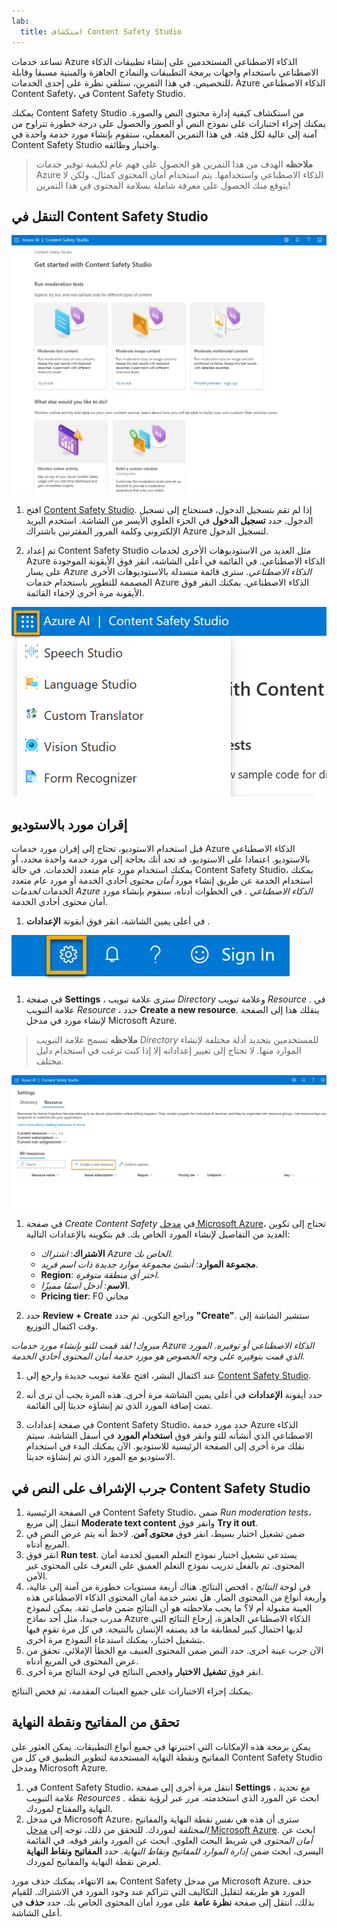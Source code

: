 ```yaml
---
lab:
  title: استكشاف Content Safety Studio
---
```


تساعد خدمات Azure الذكاء الاصطناعي المستخدمين على إنشاء تطبيقات الذكاء الاصطناعي باستخدام واجهات برمجة التطبيقات والنماذج الجاهزة والمبنية مسبقا وقابلة للتخصيص. في هذا التمرين، ستلقي نظرة على إحدى الخدمات، Azure الذكاء الاصطناعي Content Safety، في Content Safety Studio. 

يمكنك Content Safety Studio من استكشاف كيفية إدارة محتوى النص والصورة. يمكنك إجراء اختبارات على نموذج النص أو الصور والحصول على درجة خطورة تتراوح من آمنة إلى عالية لكل فئة. في هذا التمرين المعملي، ستقوم بإنشاء مورد خدمة واحدة في Content Safety Studio واختبار وظائفه. 

> **ملاحظه** الهدف من هذا التمرين هو الحصول على فهم عام لكيفية توفير خدمات Azure الذكاء الاصطناعي واستخدامها. يتم استخدام أمان المحتوى كمثال، ولكن لا يتوقع منك الحصول على معرفة شاملة بسلامة المحتوى في هذا التمرين!

## التنقل في Content Safety Studio 

![لقطة شاشة للصفحة المقصودة لاستوديو أمان المحتوى.](./media/content-safety/content-safety-getting-started.png)


1. افتح [Content Safety Studio](https://contentsafety.cognitive.azure.com?azure-portal=true). إذا لم تقم بتسجيل الدخول، فستحتاج إلى تسجيل الدخول. حدد **تسجيل الدخول** في الجزء العلوي الأيسر من الشاشة. استخدم البريد الإلكتروني وكلمة المرور المقترنين باشتراك Azure لتسجيل الدخول. 

1. تم إعداد Content Safety Studio مثل العديد من الاستوديوهات الأخرى لخدمات Azure الذكاء الاصطناعي. في القائمة في أعلى الشاشة، انقر فوق الأيقونة الموجودة على يسار *Azure الذكاء الاصطناعي*. سترى قائمة منسدلة بالاستوديوهات الأخرى المصممة للتطوير باستخدام خدمات Azure الذكاء الاصطناعي. يمكنك النقر فوق الأيقونة مرة أخرى لإخفاء القائمة.

![لقطة شاشة لقائمة Content Safety Studio مع تحديد تبديل مفتوح للتبديل إلى استوديوهات أخرى.](./media/content-safety/studio-toggle-icon.png)  

## إقران مورد بالاستوديو 

قبل استخدام الاستوديو، تحتاج إلى إقران مورد خدمات Azure الذكاء الاصطناعي بالاستوديو. اعتمادا على الاستوديو، قد تجد أنك بحاجة إلى مورد خدمة واحدة محدد، أو يمكنك استخدام مورد عام متعدد الخدمات. في حالة Content Safety Studio، يمكنك استخدام الخدمة عن طريق إنشاء مورد *أمان محتوى* أحادي الخدمة أو مورد عام متعدد الخدمات *لخدمات Azure الذكاء الاصطناعي* . في الخطوات أدناه، سنقوم بإنشاء مورد أمان محتوى أحادي الخدمة. 

1. في أعلى يمين الشاشة، انقر فوق أيقونة **الإعدادات** . 

![لقطة شاشة لرمز الإعدادات في الجزء العلوي الأيسر من الشاشة، بجوار الجرس وعلامة الاستفهام وأيقونات الابتسامة.](./media/content-safety/settings-toggle.png)

1. في صفحة **Settings** ، سترى علامة تبويب *Directory* وعلامة تبويب *Resource* . في علامة التبويب *Resource* ، حدد **Create a new resource**. ينقلك هذا إلى الصفحة لإنشاء مورد في مدخل Microsoft Azure.

> **ملاحظه** تسمح علامة التبويب *Directory* للمستخدمين بتحديد أدلة مختلفة لإنشاء الموارد منها. لا تحتاج إلى تغيير إعداداته إلا إذا كنت ترغب في استخدام دليل مختلف. 

![لقطة شاشة لمكان تحديد إنشاء مورد جديد من صفحة إعدادات Content Safety Studio.](./media/content-safety/create-new-resource-from-studio.png)

1. في صفحة *Create Content Safety* في [مدخل Microsoft Azure](https://portal.azure.com?auzre-portal=true)، تحتاج إلى تكوين العديد من التفاصيل لإنشاء المورد الخاص بك. قم بتكوينه بالإعدادات التالية:
    - **الاشتراك**: *اشتراك Azure الخاص بك*.
    - **مجموعة الموارد**: *أنشئ مجموعة موارد جديدة ذات اسم فريد*.
    - **Region**: *اختر أي منطقة متوفرة*.
    - **الاسم**: *أدخل اسمًا مميزًا*.
    - ⁧**⁩Pricing tier⁧**⁩: ⁧⁩F0 مجاني⁧⁩

1. حدد **Review + Create** وراجع التكوين. ثم حدد **"Create"**. ستشير الشاشة إلى وقت اكتمال التوزيع. 

*مبروك! لقد قمت للتو بإنشاء مورد خدمات Azure الذكاء الاصطناعي أو توفيره. المورد الذي قمت بتوفيره على وجه الخصوص هو مورد خدمة أمان المحتوى أحادي الخدمة.*

1. عند اكتمال النشر، افتح علامة تبويب جديدة وارجع إلى [Content Safety Studio](https://contentsafety.cognitive.azure.com?azure-portal=true). 

1. حدد أيقونة **الإعدادات** في أعلى يمين الشاشة مرة أخرى. هذه المرة يجب أن ترى أنه تمت إضافة المورد الذي تم إنشاؤه حديثا إلى القائمة.  

1. في صفحة إعدادات Content Safety Studio، حدد مورد خدمة Azure الذكاء الاصطناعي الذي أنشأته للتو وانقر فوق **استخدام المورد** في أسفل الشاشة. سيتم نقلك مرة أخرى إلى الصفحة الرئيسية للاستوديو. الآن يمكنك البدء في استخدام الاستوديو مع المورد الذي تم إنشاؤه حديثا.

## جرب الإشراف على النص في Content Safety Studio

1. في الصفحة الرئيسية Content Safety Studio، ضمن *Run moderation tests*، انتقل إلى مربع **Moderate text content** وانقر فوق **Try it out**.
1. ضمن تشغيل اختبار بسيط، انقر فوق **محتوى آمن**. لاحظ أنه يتم عرض النص في المربع أدناه. 
1. انقر فوق ⁧⁧**⁩⁩Run test⁧⁧**⁩⁩. يستدعي تشغيل اختبار نموذج التعلم العميق لخدمة أمان المحتوى. تم بالفعل تدريب نموذج التعلم العميق على التعرف على المحتوى غير الآمن.
1. في لوحة *النتائج* ، افحص النتائج. هناك أربعة مستويات خطورة من آمنة إلى عالية، وأربعة أنواع من المحتوى الضار. هل تعتبر خدمة أمان المحتوى الذكاء الاصطناعي هذه العينة مقبولة أم لا؟ ما يجب ملاحظته هو أن النتائج ضمن فاصل ثقة. يمكن لنموذج مدرب جيدا، مثل أحد نماذج Azure الذكاء الاصطناعي الجاهزة، إرجاع النتائج التي لديها احتمال كبير لمطابقة ما قد يصنفه الإنسان بالنتيجة. في كل مرة تقوم فيها بتشغيل اختبار، يمكنك استدعاء النموذج مرة أخرى. 
1. الآن جرب عينة أخرى. حدد النص ضمن المحتوى العنيف مع الخطأ الإملائي. تحقق من عرض المحتوى في المربع أدناه.
1. انقر فوق **تشغيل الاختبار** وافحص النتائج في لوحة النتائج مرة أخرى. 

يمكنك إجراء الاختبارات على جميع العينات المقدمة، ثم فحص النتائج.

## تحقق من المفاتيح ونقطة النهاية

يمكن برمجة هذه الإمكانات التي اختبرتها في جميع أنواع التطبيقات. يمكن العثور على المفاتيح ونقطة النهاية المستخدمة لتطوير التطبيق في كل من Content Safety Studio ومدخل Microsoft Azure. 

1. في Content Safety Studio، انتقل مرة أخرى إلى صفحة **Settings** ، مع تحديد علامة التبويب *Resources* . ابحث عن المورد الذي استخدمته. مرر عبر لرؤية نقطة النهاية والمفتاح لموردك. 
1. في مدخل Microsoft Azure، سترى أن هذه هي *نفس* نقطة النهاية والمفاتيح *المختلفة* لموردك. للتحقق من ذلك، توجه إلى [مدخل Microsoft Azure](https://portal.azure.com?auzre-portal=true). ابحث عن *أمان المحتوى* في شريط البحث العلوي. ابحث عن المورد وانقر فوقه. في القائمة اليسرى، ابحث ضمن *إدارة الموارد* *للمفاتيح ونقاط النهاية*. حدد **المفاتيح ونقاط النهاية** لعرض نقطة النهاية والمفاتيح لموردك. 

بعد الانتهاء، يمكنك حذف مورد Content Safety من مدخل Microsoft Azure. حذف المورد هو طريقة لتقليل التكاليف التي تتراكم عند وجود المورد في الاشتراك. للقيام بذلك، انتقل إلى صفحة **نظرة عامة** على مورد أمان المحتوى الخاص بك. حدد **حذف** في أعلى الشاشة. 
